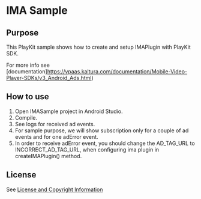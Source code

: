 # IMA Sample

## Purpose

This PlayKit sample shows how to create and setup IMAPlugin with PlayKit SDK.

For more info see [documentation]https://vpaas.kaltura.com/documentation/Mobile-Video-Player-SDKs/v3_Android_Ads.html)

## How to use

1. Open IMASample project in Android Studio.
2. Compile.
3. See logs for received ad events.
4. For sample purpose, we will show subscription only for a couple of ad events and for one adError event.
5. In order to receive adError event, you should change the AD_TAG_URL to INCORRECT_AD_TAG_URL,
when configuring ima plugin in createIMAPlugin() method.


## License

See [License and Copyright Information](https://github.com/kaltura/playkit-android-samples#license-and-copyright-information)
